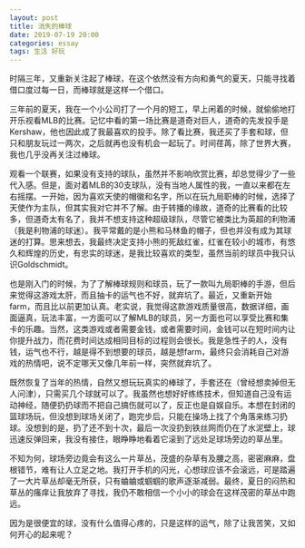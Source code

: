 ```yaml
---
layout: post
title: 消失的棒球
date: 2019-07-19 20:00
categories: essay
tags: 生活 好玩
---
```


时隔三年，又重新关注起了棒球，在这个依然没有方向和勇气的夏天，只能寻找着借口度过每一日，而棒球就是这样一个借口。

三年前的夏天，我在一个小公司打了一个月的短工，早上闲着的时候，就偷偷地打开乐视看MLB的比赛。记忆中看的第一场比赛是道奇对巨人，道奇的先发投手是Kershaw，他也因此成了我最喜欢的投手。除了看比赛，我还买了手套和球，但只和朋友玩过一两次，之后就再也没有机会一起玩了。时间荏苒，除了世界大赛，我也几乎没再关注过棒球。

观看一个联赛，如果没有支持的球队，虽然并不影响欣赏比赛，却总觉得少了一些代入感。但是，面对着MLB的30支球队，没有当地人属性的我，一直以来都在左右摇摆。一开始，因为喜欢天使的帽徽和名字，所以在玩九局职棒的时候，选择了天使作为主队，但其实我对它并不了解。由于转播的缘故，道奇的比赛看的比较多，但道奇太有名了，我并不想支持这种超级球队，尽管它被类比为英超的利物浦（我是利物浦的球迷）。我平常戴的是小熊和马林鱼的帽子，但也并没有成为其球迷的打算。思来想去，我最终决定支持小熊的死敌红雀，红雀在较小的城市，有悠久和辉煌的历史，有忠实的球迷，是我比较喜欢的类型，虽然当前的球员中我只认识Goldschmidt。

也是刚入门的时候，为了了解棒球规则和球员，玩了一款叫九局职棒的手游，但后来觉得这游戏太肝，而且抽卡的运气也不好，就弃坑了。最近，又重新开始farm，而且比以前更加认真。老实说，我觉得这款游戏质量很高，数据详细，画面逼真，玩法丰富，一方面可以了解MLB的球员，另一方面也可以享受比赛和集卡的乐趣。当然，这类游戏或者需要金钱，或者需要时间，金钱可以在短时间内让你提升战力，而花费时间达成相同目标的过程则会很长。我是急性子的人，没有钱，运气也不行，越是得不到想要的球员，越是想farm，最终只会消耗自己对游戏的热情吧，说不定哪天又像几年前一样，突然就弃坑了。

既然恢复了当年的热情，自然又想玩玩真实的棒球了，手套还在（曾经想卖掉但无人问津），只需买几个球就可以了。我虽然也想好好练练技术，但知道自己没有运动神经，随便扔扔球而不把自己搞伤就可以了，反正也是自娱自乐。本想在封闭的篮球场玩，但没想到球场关闭了，跑完步后，只能在操场上找了个角落来练习扔球。没想到的是，扔了还不到十次，最后一次没扔到铁丝网而仍在了水泥壁上，球迅速反弹回来，我没有接住，眼睁睁地看着它滚到了远处足球场旁边的草丛里。

不知为何，球场旁边竟会有这么一片草丛，茂盛的杂草有及腰之高，密密麻麻，盘根错节，难有让人立足之地。我打开手机的闪光，心想球应该不会滚远，可是踏遍了一大片草丛却毫无所获，只有蛐蛐或蝈蝈的歌声逐渐减弱。最终，夏日的闷热和草丛的瘙痒让我放弃了寻找，我仍不敢相信一个小小的球会在这样茂密的草丛中跑远。

因为是很便宜的球，没有什么值得心疼的，只是这样的运气，除了让我苦笑，又如何开心的起来呢？

